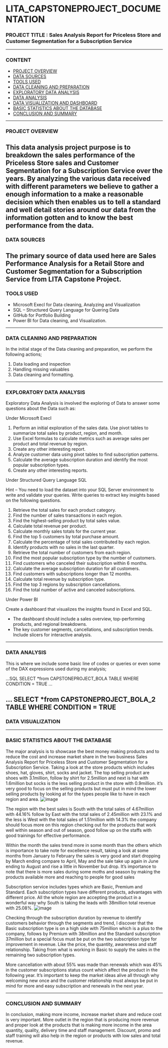 # LITA_CAPSTONEPROJECT_DOCUMENTATION

 ### PROJECT TITLE : Sales Analysis Report for Priceless Store and Customer Segmentation for a Subscription Service
---
### CONTENT
- [PROJECT OVERVIEW](#project-overview)
- [DATA SOURCES](#data-sources)
- [TOOLS USED](#tools-used)
- [DATA CLEANING AND PREPARATION](#data-cleaning-and-preparation)
- [EXPLORATORY DATA ANALYSIS](#exploratory-data-analysis)
- [DATA ANALYSIS](#data-analysis)
- [DATA VISUALIZATION AND DASHBOARD](#data-visualization-and-dashboard)
- [BASIC STATISTICS ABOUT THE DATABASE](#basic-statistics-about-the-database)
- [CONCLUSION AND SUMMARY](#conclusion-and-summary)
---
### PROJECT OVERVIEW
This data analysis project purpose is to breakdown the sales performance of the Priceless Store sales  and Customer Segmentation for a Subscription Service over the years. By analyzing the various data received with different parameters we believe to gather a enough information to a make a reasonable decision which then enables us to tell a standard and well detail stories around our data from the information gotten and to know the best performance from the data. 
---
### DATA SOURCES
The primary source of data used here are Sales Performance Analysis for a Retail Store and Customer Segmentation for a Subscription Service from LITA Capstone Project.
---
### TOOLS USED
-	Microsoft Execl for Data cleaning, Analyzing and Visualization
-	SQL – Structured Query Language for Quering Data
-	GitHub for Portfolio Building
-	Power BI for Data cleaning, and Visualization.
---
### DATA CLEANING AND PREPARATION
In the initial stage of the Data cleaning and preparation, we perform the following actions;
1.	Data loading and inspection
2.	Handling missing valuables
3.	Data cleaning and formatting.
--- 
### EXPLORATORY DATA ANALYSIS
Exploratory Data Analysis is involved the exploring of Data to answer some questions about the Data such as:

Under Microsoft Execl

1.	Perform an initial exploration of the sales data. Use pivot tables to summarize total sales by product, region, and month.
2.	 Use Excel formulas to calculate metrics such as average sales per product and total revenue by region. 
3.	Create any other interesting report. 
4.	Analyze customer data using pivot tables to find subscription patterns.
5.	Calculate the average subscription duration and identify the most popular subscription types.
6.	Create any other interesting reports.
   
Under Structured Query Language  SQL

Hint – You need to load the dataset into your SQL Server environment to write and validate your queries.
Write queries to extract key insights based on the following questions. 
1.	 Retrieve the total sales for each product category. 
2.	 Find the number of sales transactions in each region. 
3.	 Find the highest-selling product by total sales value. 
4.	 Calculate total revenue per product. 
5.	 Calculate monthly sales totals for the current year. 
6.	 Find the top 5 customers by total purchase amount. 
7.	 Calculate the percentage of total sales contributed by each region. 
8.	 Identify products with no sales in the last quarter.
9.	Retrieve the total number of customers from each region. 
10.	 Find the most popular subscription type by the number of customers. 
11.	 Find customers who canceled their subscription within 6 months. 
12.	Calculate the average subscription duration for all customers. 
13.	Find customers with subscriptions longer than 12 months. 
14.	Calculate total revenue by subscription type. 
15.	Find the top 3 regions by subscription cancellations. 
16.	Find the total number of active and canceled subscriptions.
    
Under Power BI

Create a dashboard that visualizes the insights found in Excel and SQL. 
-	The dashboard should include a sales overview, top-performing products, and regional breakdowns.
-	The key customer segments, cancellations, and subscription trends. Include slicers for interactive analysis.
---
### DATA ANALYSIS
This is where we include some basic line of codes or queries  or even some of the DAX expressions used during my analysis;

...SQL
SELECT *from CAPSTONEPROJECT_BOLA TABLE
WHERE CONDITION = TRUE
...

...
SELECT *from CAPSTONEPROJECT_BOLA_2 TABLE
WHERE CONDITION = TRUE
---
### DATA VISUALIZATION 

---
### BASIC STATISTICS ABOUT THE DATABASE
The major analysis is to showcase the best money making products and to reduce the cost and increase market share in the two business Sales Analysis Report for Priceless Store and Customer Segmentation for a Subscription Service. 
Taking a look at the store products which includes shoes, hat, gloves, shirt, socks and jacket. The top selling product are shoes with 3.1million, follow by shirt for 2.5million and next is hat with 1.6million but socks is the less selling product in the store with 0.9million. it’s very good to focus on the selling products but must put in mind the lower selling products by looking at for the types people like to have in each region and area.
![image](https://github.com/user-attachments/assets/2ba20f97-7bf4-4e64-a641-9e45403b4567)

The region with the best sales is South with the total sales of 4.67million with 44.16% follow by East with the total sales of 2.45million with 23.1% and the less is West with the total sales of 1.51million with 14.3% the company should focus more on this region checking out for the products that work well within season and out of season, good follow up on the staffs with good trainings for effective performance.


Within the month the sales trend more in some month than the others which is importance to take note for excellence result, taking a look at some months from January to February the sales is very good and start dropping by March ending compare to April, May and the sale take up again in June ending to August and rise a little in November but drop. It’s importance to note that there is more sales during some moths and season by making the products available more and reaching to people for good sales 

Subscription service includes types which are Basic, Premium and Standard. Each subscription types have different products, advantages with different price. All the whole region are accepting the product in a wonderful way why South is taking the leads with 38million total revenue with 25.08%.
![image](https://github.com/user-attachments/assets/ee9d9cb0-c022-473c-a4c9-712bcc46bf68)


Checking through the subscription duration by revenue to identify customers behavior through the segments and trend, l discover that the Basic subscription type is on a high side with 75million which is a plus to the company, follows by Premium with 38million and the Standard subscription 37million but a special focus must be put on the two subscription type for improvement in revenue.  Like the price, the quantity, awareness and staff relationship. Taking from what is working in Basic to supply the sales in the remaining two subscription types.

More cancellation with about 55% was made than renewals which was 45% in the customer subscriptions status count which affect the product in the following year. It’s important to keep the market ideas alive all through why welcoming new once and the customer relationship must always be put in mind for more and easy subscription and renewals in the next year. 

---
 ### CONCLUSION AND SUMMARY 
In conclusion, making more income, increase market share and reduce cost is very important. More outlet in the region that is producing more revenue and proper look at the products that is making more income in the area quantity, quality, delivery time and staff management. Discount, promo and staff training will also help in the region or products with low sales and total revenue.



 
